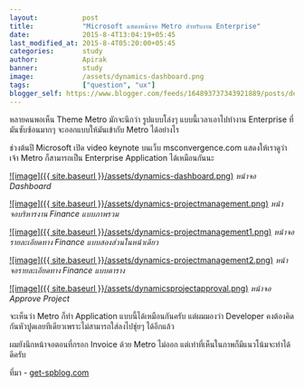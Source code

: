 ```yaml
---
layout:           post
title:            "Microsoft แสดงหน้าจอ Metro สำหรับงาน Enterprise"
date:             2015-8-4T13:04:19+05:45
last_modified_at: 2015-8-4T05:20:00+05:45
categories:       study
author:           Apirak
banner:           study
image:            /assets/dynamics-dashboard.png
tags:             ["question", "ux"]
blogger_self: https://www.blogger.com/feeds/164893737343921889/posts/default/9151613364048242708
---
```



หลายคนพอเห็น Theme Metro มักจะนึกว่า รูปแบบโล่งๆ แบบนี้เวลาเอาไปทำงาน Enterprise ที่มันซับซ้อนมากๆ จะออกแบบให้มันเข้ากับ Metro ได้อย่างไร

ช่วงต้นปี Microsoft เปิด video keynote บนเว็บ msconvergence.com แสดงให้เราดูว่าเจ้า Metro ก็สามารถเป็น Enterprise Application ได้เหมือนกันนะ

[![image]({{ site.baseurl }}/assets/dynamics-dashboard.png)](http://1.bp.blogspot.com/-PyyXE3ACpRc/UB1BZWwQ_II/AAAAAAAB-Ac/MeR62rE895g/s1600/dynamics-dashboard.png)
*หน้าจอ Dashboard*

<!--more-->

[![image]({{ site.baseurl }}/assets/dynamics-projectmanagement.png)](http://4.bp.blogspot.com/-Ib7WzhqsiAI/UB1BdgfUmRI/AAAAAAAB-As/MwzQME44CVY/s1600/dynamics-projectmanagement.png)
*หน้าจอบริหารงาน Finance แบบภาพรวม*

[![image]({{ site.baseurl }}/assets/dynamics-projectmanagement1.png)](http://4.bp.blogspot.com/-Uc0K8ux5Hx0/UB1Bf55oupI/AAAAAAAB-A0/QL9Im4AUdCQ/s1600/dynamics-projectmanagement1.png)
*หน้าจอรายละเอียดทาง Finance แบบสองส่วนในหน้าเดียว*

[![image]({{ site.baseurl }}/assets/dynamics-projectmanagement2.png)](http://3.bp.blogspot.com/-vQZ-VzKwnoQ/UB1BhyQguWI/AAAAAAAB-A8/-e-wJEwXjJ0/s1600/dynamics-projectmanagement2.png)
*หน้าจอรายละเอียดทาง Finance แบบตาราง*

[![image]({{ site.baseurl }}/assets/dynamicsprojectapproval.png)](http://4.bp.blogspot.com/-XPsth1Rkx8k/UB1Bjo-N6uI/AAAAAAAB-BE/RQ0krZgge4M/s1600/dynamicsprojectapproval.png)
*หน้าจอ Approve Project*

จะเห็นว่า Metro ก็ทำ Application แบบนี้ได้เหมือนกันครับ แต่ผมมองว่า Developer คงต้องคิดกันหัวปูดเลยทีเดียวเพราะไม่สามารถใส่ลงไปชุ่ยๆ ได้อีกแล้ว

ผมยังนึกหน้าจอตอนที่กรอก Invoice ด้วย Metro ไม่ออก แต่เท่าที่เห็นในภาพก็มีแนวโน้มจะทำได้ดีครับ

ที่มา - [get-spblog.com](http://get-spblog.com/2012/03/20/metro-ui-applied-to-enterprise-apps-convergence-2012)
